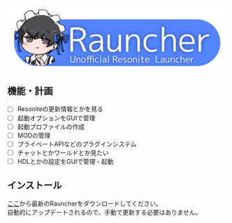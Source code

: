 <img src="docs/title.png" alt="Rauncher title logo">

## 機能・計画
- [ ] Resoniteの更新情報とかを見る
- [ ] 起動オプションをGUIで管理
- [ ] 起動プロファイルの作成
- [ ] MODの管理
- [ ] プライベートAPIなどのプラグインシステム
- [ ] チャットとかワールドとか見たい
- [ ] HDLとかの設定をGUIで管理・起動

## インストール
[ここ](https://github.com/katteni-kaihatu/Rauncher/releases)から最新のRauncherをダウンロードしてください。  
自動的にアップデートされるので、手動で更新する必要はありません。